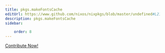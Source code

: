 ```yaml
---
title: pkgs.makeFontsCache
editUrl: https://www.github.com/nixos/nixpkgs/blob/master/undefined#L21513C53
description: pkgs.makeFontsCache
sidebar:

    order: 8
---
```


<a href="https://www.github.com/nixos/nixpkgs/blob/master/undefined#L21513C53">Contribute Now!</a>



